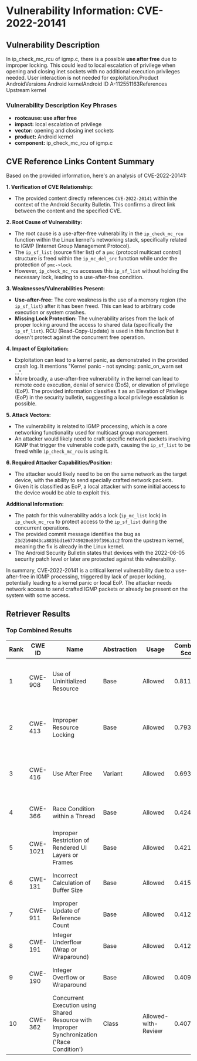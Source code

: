 # Vulnerability Information: CVE-2022-20141

## Vulnerability Description
In ip_check_mc_rcu of igmp.c, there is a possible **use after free** due to improper locking. This could lead to local escalation of privilege when opening and closing inet sockets with no additional execution privileges needed. User interaction is not needed for exploitation.Product AndroidVersions Android kernelAndroid ID A-112551163References Upstream kernel

### Vulnerability Description Key Phrases
- **rootcause:** **use after free**
- **impact:** local escalation of privilege
- **vector:** opening and closing inet sockets
- **product:** Android kernel
- **component:** ip_check_mc_rcu of igmp.c

## CVE Reference Links Content Summary
Based on the provided information, here's an analysis of CVE-2022-20141:

**1. Verification of CVE Relationship:**
   - The provided content directly references `CVE-2022-20141` within the context of the Android Security Bulletin. This confirms a direct link between the content and the specified CVE.

**2. Root Cause of Vulnerability:**
   - The root cause is a use-after-free vulnerability in the `ip_check_mc_rcu` function within the Linux kernel's networking stack, specifically related to IGMP (Internet Group Management Protocol).
   - The `ip_sf_list` (source filter list) of a `pmc` (protocol multicast control) structure is freed within the `ip_mc_del_src` function while under the protection of `pmc->lock`.
   - However, `ip_check_mc_rcu` accesses this `ip_sf_list` without holding the necessary lock, leading to a use-after-free condition.

**3. Weaknesses/Vulnerabilities Present:**
   - **Use-after-free:** The core weakness is the use of a memory region (the `ip_sf_list`) after it has been freed. This can lead to arbitrary code execution or system crashes.
   - **Missing Lock Protection:** The vulnerability arises from the lack of proper locking around the access to shared data (specifically the `ip_sf_list`). RCU (Read-Copy-Update) is used in this function but it doesn't protect against the concurrent free operation.
  
**4. Impact of Exploitation:**
   - Exploitation can lead to a kernel panic, as demonstrated in the provided crash log. It mentions "Kernel panic - not syncing: panic\_on\_warn set ...".
   - More broadly, a use-after-free vulnerability in the kernel can lead to remote code execution, denial of service (DoS), or elevation of privilege (EoP). The provided information classifies it as an Elevation of Privilege (EoP) in the security bulletin, suggesting a local privilege escalation is possible.

**5. Attack Vectors:**
   - The vulnerability is related to IGMP processing, which is a core networking functionality used for multicast group management. 
   - An attacker would likely need to craft specific network packets involving IGMP that trigger the vulnerable code path, causing the `ip_sf_list` to be freed while `ip_check_mc_rcu` is using it.

**6. Required Attacker Capabilities/Position:**
   - The attacker would likely need to be on the same network as the target device, with the ability to send specially crafted network packets.
   - Given it is classified as EoP, a local attacker with some initial access to the device would be able to exploit this.

**Additional Information:**
   - The patch for this vulnerability adds a lock (`ip_mc_list` lock) in `ip_check_mc_rcu` to protect access to the `ip_sf_list` during the concurrent operations.
   - The provided commit message identifies the bug as `23d2b94043ca8835bd1e67749020e839f396a1c2` from the upstream kernel, meaning the fix is already in the Linux kernel.
   - The Android Security Bulletin states that devices with the 2022-06-05 security patch level or later are protected against this vulnerability.

In summary, CVE-2022-20141 is a critical kernel vulnerability due to a use-after-free in IGMP processing, triggered by lack of proper locking, potentially leading to a kernel panic or local EoP. The attacker needs network access to send crafted IGMP packets or already be present on the system with some access.

## Retriever Results

### Top Combined Results

| Rank | CWE ID | Name | Abstraction | Usage | Combined Score | Retrievers | Individual Scores |
|------|--------|------|-------------|-------|---------------|------------|-------------------|
| 1 | CWE-908 | Use of Uninitialized Resource | Base | Allowed | 0.8112 | dense, sparse, graph | dense: 0.556, sparse: 0.307, graph: 1.000 |
| 2 | CWE-413 | Improper Resource Locking | Base | Allowed | 0.7938 | dense, sparse, graph | dense: 0.612, sparse: 0.462, graph: 0.625 |
| 3 | CWE-416 | Use After Free | Variant | Allowed | 0.6939 | dense, sparse, graph | dense: 0.591, sparse: 0.307, graph: 0.783 |
| 4 | CWE-366 | Race Condition within a Thread | Base | Allowed | 0.4246 | dense, sparse | dense: 0.530, sparse: 0.279 |
| 5 | CWE-1021 | Improper Restriction of Rendered UI Layers or Frames | Base | Allowed | 0.4216 | dense, sparse | dense: 0.539, sparse: 0.266 |
| 6 | CWE-131 | Incorrect Calculation of Buffer Size | Base | Allowed | 0.4157 | dense, sparse | dense: 0.517, sparse: 0.275 |
| 7 | CWE-911 | Improper Update of Reference Count | Base | Allowed | 0.4123 | dense, sparse | dense: 0.521, sparse: 0.265 |
| 8 | CWE-191 | Integer Underflow (Wrap or Wraparound) | Base | Allowed | 0.4120 | dense, sparse | dense: 0.531, sparse: 0.255 |
| 9 | CWE-190 | Integer Overflow or Wraparound | Base | Allowed | 0.4099 | dense, sparse | dense: 0.531, sparse: 0.252 |
| 10 | CWE-362 | Concurrent Execution using Shared Resource with Improper Synchronization ('Race Condition') | Class | Allowed-with-Review | 0.4070 | dense, sparse, graph | dense: 0.548, sparse: 0.336, graph: 0.632 |

